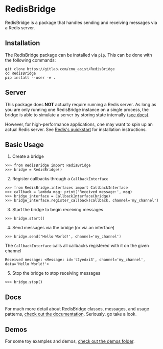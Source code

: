 
# RedisBridge

RedisBridge is a package that handles sending and receiving messages via a Redis server.

## Installation

The RedisBridge package can be installed via `pip`.  This can be done with the following commands:
```
git clone https://gitlab.com/cmu_asist/RedisBridge
cd RedisBridge
pip install --user -e .
```

## Server

This package does **NOT** actually require running a Redis server. As long as you are only running one RedisBridge instance on a single process, the bridge is able to simulate a server by storing state internally ([see docs](./docs/bridge.md)).

However, for high-performance applications, one may want to spin up an actual Redis server. See [Redis's quickstart](https://redis.io/topics/quickstart) for installation instructions.

## Basic Usage

1) Create a bridge
```
>>> from RedisBridge import RedisBridge
>>> bridge = RedisBridge()
```

2) Register callbacks through a `CallbackInterface`
```
>>> from RedisBridge.interfaces import CallbackInterface
>>> callback = lambda msg: print('Received message:', msg)
>>> bridge_interface = CallbackInterface(bridge)
>>> bridge_interface.register_callback(callback, channel='my_channel')
```

3) Start the bridge to begin receiving messages
```
>>> bridge.start()
```

4. Send messages via the bridge (or via an interface)
```
>>> bridge.send('Hello World!', channel='my_channel')
```

The `CallbackInterface` calls all callbacks registered with it on the given channel
```
Received message: <Message: id='t2yedxi3', channel='my_channel', data='Hello World!'>
```

5. Stop the bridge to stop receiving messages

```
>>> bridge.stop()
```

## Docs

For much more detail about RedisBridge classes, messages, and usage patterns, [check out the documentation](./docs/). Seriously, go take a look.

## Demos

For some toy examples and demos, [check out the demos folder](./demos/).

